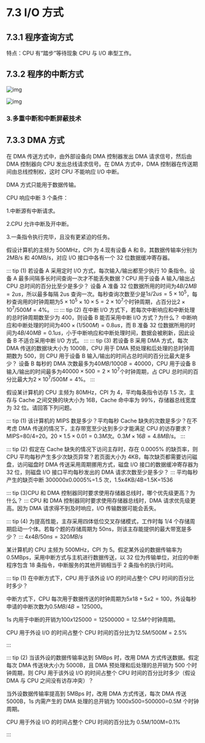 # 7.3 I/O 方式

## 7.3.1 程序查询方式

特点：CPU 有“踏步”等待现象 CPU 与 I/O 串型工作。

## 7.3.2 程序的中断方式

![img](https://csnotes.oss-cn-beijing.aliyuncs.com/photos/%E4%B8%AD%E6%96%AD%E6%9C%8D%E5%8A%A1%E7%A8%8B%E5%BA%8F.png)

![img](https://csnotes.oss-cn-beijing.aliyuncs.com/photos/%E7%A8%8B%E5%BA%8F%E4%B8%AD%E6%96%AD%E6%96%B9%E5%BC%8F.png)

### 3.多重中断和中断屏蔽技术

## 7.3.3 DMA 方式

在 DMA 传送方式中，由外部设备向 DMA 控制器发出 DMA 请求信号，然后由 DMA 控制器向 CPU 发出总线请求信号。在 DMA 方式中，DMA 控制器在传送期间由总线控制权，这时 CPU 不能响应 I/O 中断。

DMA 方式只能用于数据传输。

CPU 响应中断 3 个条件：

1.中断源有中断请求。

2.CPU 允许中断及开中断。

3.一条指令执行完毕，且没有更紧迫的任务。

假设计算机的主频为 500MHz，CPI 为 4.现有设备 A 和 B，其数据传输率分别为 2MB/s 和 40MB/s，对应 I/O 接口中各有一个 32 位数据缓冲寄存器。

::: tip (1) 若设备 A 采用定时 I/O 方式，每次输入/输出都至少执行 10 条指令。设备 A 最多间隔多长时间查询一次才不能丢失数据？CPU 用于设备 A 输入/输出占 CPU 总时间的百分比至少是多少？
设备 A 准备 32 位数据所用的时间为$4B/2MB=2us$，所以最多每隔 2us 查询一次。每秒查询次数至少是$1s/2us=5\times 10^{5}$，每秒查询用的时钟周期为$5\times 10^{5}\times 10\times 5=2\times 10^{7}$个时钟周期，占百分比$2\times 10^{7}/500M=4\%$。
:::
::: tip (2) 在中断 I/O 方式下，若每次中断响应和中断处理的总时钟周期数至少为 400，则设备 B 能否采用中断 I/O 方式？为什么？
中断响应和中断处理的时间为$400\times \left( 1/500M\right)  =0.8us$，而 B 准备 32 位数据所用的时间为$4B/40MB=0.1us$，小于中断响应和中断处理时间，数据会被刷新，因此设备 B 不适合采用中断 I/O 方式。
:::
::: tip (3) 若设备 B 采用 DMA 方式，每次 DMA 传送的数据块大小为 1000B，CPU 用于 DMA 预处理和后处理的总时钟周期数为 500，则 CPU 用于设备 B 输入/输出的时间占总时间的百分比最大是多少？
设备 B 每秒的 DMA 次数最多为$40MB/1000B=40000$，CPU 用于设备 B 输入/输出的时间最多为$40000\times 500=2\times 10^{7}$个时钟周期，占 CPU 总时间的百分比最大为$2\times 10^{7}/500M=4\%$。
:::

假设某计算机的 CPU 主频为 80MHz，CPI 为 4，平均每条指令访存 1.5 次，主存与 Cache 之间交换的块大小为 16B，Cache 命中率为 99%，存储器总线宽度为 32 位。请回答下列问题。

::: tip (1) 该计算机的 MIPS 数是多少？平均每秒 Cache 缺失的次数是多少？在不考虑 DMA 传送的情况下，主存带宽至少达到多少才能满足 CPU 的访存要求？
MIPS=80/4=20。$20\times 1.5\times 0.01=0.3M$次。$0.3M\times 16B=4.8MB/s$。
:::

::: tip (2) 假定在 Cache 缺失的情况下访问主存时，存在 0.0005% 的缺页率，则 CPU 平均每秒产生多少次缺页异常？若页面大小为 4KB，每次缺页都需要访问磁盘，访问磁盘时 DMA 传送采用周期挪用方式，磁盘 I/O 接口的数据缓冲寄存器为 32 位，则磁盘 I/O 接口平均每秒发出的 DMA 请求次数至少是多少？
:::
平均每秒产生的缺页中断 300000x0.0005%=1.5 次，1.5x4KB/4B=1.5K=1536

::: tip (3)CPU 和 DMA 控制器同时要求使用存储器总线时，哪个优先级更高？为什么？
:::
CPU 和 DMA 控制器同时要求使用存储器总线时，DMA 请求优先级更高。因为 DMA 请求得不到及时响应，I/O 传输数据可能会丢失。

::: tip (4) 为提高性能，主存采用四体低位交叉存储模式，工作时每 1/4 个存储周期启动一个体。若每个题的存储周期为 50ns，则该主存能提供的最大带宽是多少？
:::
$4x4B/50ns=320MB/s$

某计算机的 CPU 主频为 500MHz，CPI 为 5。假定某外设的数据传输率为 0.5MBps，采用中断方式与主机进行数据传送，以 32 位为传输单位，对应的中断程序包含 18 条指令，中断服务的其他开销相当于 2 条指令的执行时间。

::: tip (1) 在中断方式下，CPU 用于该外设 I/O 的时间占整个 CPU 时间的百分比时多少？

中断方式下，CPU 每次用于数据传送的时钟周期为$5x18+5x2=100$，外设每秒申请的中断次数为$0.5MB/4B=125000$。

1s 内用于中断的开销为$100x125000=12500000=12.5M$个时钟周期。

CPU 用于外设 I/O 的时间占整个 CPU 时间的百分比为$12.5M/500M=2.5\%$

:::

::: tip (2) 当该外设的数据传输率达到 5MBps 时，改用 DMA 方式传送数据。假定每次 DMA 传送块大小为 5000B，且 DMA 预处理和后处理的总开销为 500 个时钟周期，则 CPU 用于该外设 I/O 的时间占整个 CPU 时间的百分比时多少（假设 DMA 与 CPU 之间没有访存冲突）？

当外设数据传输率提高到 5MBps 时，改用 DMA 方式传送，每次 DMA 传送 5000B，1s 内需产生的 DMA 处理的总开销为 1000x500=500000=0.5M 个时钟周期。

CPU 用于外设 I/O 的时间占整个 CPU 时间的百分比为 0.5M/100M=0.1%

:::

 <CommentService/>
